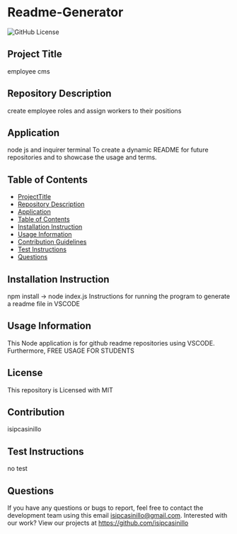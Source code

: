 
# **Readme-Generator**


![GitHub License](https://img.shields.io/badge/license-MIT-blue.svg)

## **Project Title**

employee cms

## **Repository Description**

create employee roles and assign workers to their positions

## **Application**

node js and inquirer terminal
To create a dynamic README for future repositories and to showcase the usage and terms.

## **Table of Contents**

- [ProjectTitle](#Project-Title)
- [Repository Description](#Repository-Description)
- [Application](#Application)
- [Table of Contents](#Table-of-Contents)
- [Installation Instruction](#Installation-Instruction)
- [Usage Information](#Usage-Information)
- [Contribution Guidelines](#Contribution-Guidelines)
- [Test Instructions](#Test-Instructions)
- [Questions](#Questions)

## Installation Instruction

npm install -> node index.js
Instructions for running the program to generate a readme file in VSCODE

## Usage Information

This Node application is for github readme repositories using VSCODE. Furthermore, FREE USAGE FOR STUDENTS

## License

This repository is Licensed with MIT
## Contribution

isipcasinillo

## Test Instructions

no test 

## Questions 

If you have any questions or bugs to report, feel free to contact the development team using this email isipcasinillo@gmail.com. Interested with our work? View our projects at https://github.com/isipcasinillo
